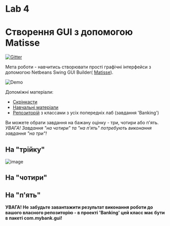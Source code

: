 # Lab 4
# Створення GUI з допомогою Matisse 
[![Gitter](https://badges.gitter.im/PPC-SE-2020/OOP.svg)](https://gitter.im/PPC-SE-2020/OOP?utm_source=badge&utm_medium=badge&utm_campaign=pr-badge)

Мета роботи - навчитись створювати прості графічні інтерфейси з допомогою Netbeans Swing GUI Builder( [Matisse](https://netbeans.org/features/java/swing.html)). 

![Demo](https://github.com/liketaurus/TUI-Labs/blob/master/Lab%204%20-%20Matisse/GUI-Lab-4.PNG)

Допоміжні матеріали: 
- [Скрінкасти](https://netbeans.org/kb/docs/java/gui-builder-screencast.htmll) 
- [Навчальні матеріали](https://netbeans.org/kb/docs/java/gui-functionality.html)
- [Репозиторій](https://github.com/liketaurus/OOP-JAVA) з классами з усіх попередніх лаб (завдання 'Banking')

Ви можете обрати завдання на бажану оцінку - три, чотири або п'ять. *УВАГА! Завдання "на чотири" та "на п'ять" потребують виконання завдання "на три"!* 

## На "трійку" 
![image](https://github.com/ppc-ntu-khpi/gui-matisse-tamiilpho/assets/120334809/74ed4ad9-6d69-4c6d-aac7-ad1196b68063)


## На "чотири"


## На "п'ять"


**УВАГА! Не забудьте завантажити результат виконання роботи до вашого власного репозиторію - в проекті 'Banking' цей класс має бути в пакеті com.mybank.gui!**
